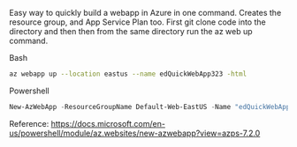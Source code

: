 Easy way to quickly build a webapp in Azure in one command. Creates the resource group, and App Service Plan too. First git clone code into the directory and then then from the same directory run the az web up command. 

Bash
```bash
az webapp up --location eastus --name edQuickWebApp323 -html
```

Powershell
```powershell
New-AzWebApp -ResourceGroupName Default-Web-EastUS -Name "edQuickWebApp323" -Location "EastUS" -AppServicePlan "EdWebAppServicePlan"
```

Reference:
https://docs.microsoft.com/en-us/powershell/module/az.websites/new-azwebapp?view=azps-7.2.0